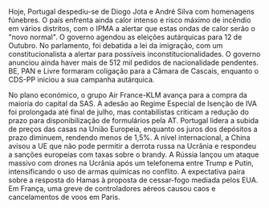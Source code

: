 Hoje, Portugal despediu-se de Diogo Jota e André Silva com homenagens fúnebres. O país enfrenta ainda calor intenso e risco máximo de incêndio em vários distritos, com o IPMA a alertar que estas ondas de calor serão o "novo normal". O governo agendou as eleições autárquicas para 12 de Outubro. No parlamento, foi debatida a lei da imigração, com um constitucionalista a alertar para possíveis inconstitucionalidades. O governo anunciou ainda haver mais de 512 mil pedidos de nacionalidade pendentes. BE, PAN e Livre formaram coligação para a Câmara de Cascais, enquanto o CDS-PP iniciou a sua campanha autárquica.

No plano económico, o grupo Air France-KLM avança para a compra da maioria do capital da SAS. A adesão ao Regime Especial de Isenção de IVA foi prolongada até final de julho, mas contabilistas criticam a redução do prazo para disponibilização de formulários pela AT. Portugal lidera a subida de preços das casas na União Europeia, enquanto os juros dos depósitos a prazo diminuem, rendendo menos de 1,5%. A nível internacional, a China avisou a UE que não pode permitir a derrota russa na Ucrânia e respondeu a sanções europeias com taxas sobre o brandy. A Rússia lançou um ataque massivo com drones na Ucrânia após um telefonema entre Trump e Putin, intensificando o uso de armas químicas no conflito. A expectativa paira sobre a resposta do Hamas à proposta de cessar-fogo mediada pelos EUA. Em França, uma greve de controladores aéreos causou caos e cancelamentos de voos em Paris.